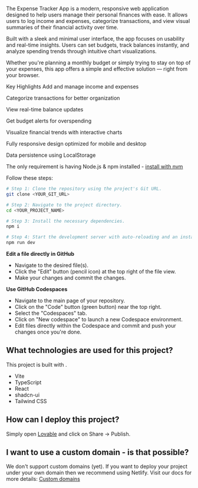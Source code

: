 The Expense Tracker App is a modern, responsive web application designed to help users manage their personal finances with ease. It allows users to log income and expenses, categorize transactions, and view visual summaries of their financial activity over time.

Built with a sleek and minimal user interface, the app focuses on usability and real-time insights. Users can set budgets, track balances instantly, and analyze spending trends through intuitive chart visualizations.

Whether you're planning a monthly budget or simply trying to stay on top of your expenses, this app offers a simple and effective solution — right from your browser.

Key Highlights
Add and manage income and expenses

Categorize transactions for better organization

View real-time balance updates

Get budget alerts for overspending

Visualize financial trends with interactive charts

Fully responsive design optimized for mobile and desktop

Data persistence using LocalStorage




The only requirement is having Node.js & npm installed - [install with nvm](https://github.com/nvm-sh/nvm#installing-and-updating)

Follow these steps:

```sh
# Step 1: Clone the repository using the project's Git URL.
git clone <YOUR_GIT_URL>

# Step 2: Navigate to the project directory.
cd <YOUR_PROJECT_NAME>

# Step 3: Install the necessary dependencies.
npm i

# Step 4: Start the development server with auto-reloading and an instant preview.
npm run dev
```

**Edit a file directly in GitHub**

- Navigate to the desired file(s).
- Click the "Edit" button (pencil icon) at the top right of the file view.
- Make your changes and commit the changes.

**Use GitHub Codespaces**

- Navigate to the main page of your repository.
- Click on the "Code" button (green button) near the top right.
- Select the "Codespaces" tab.
- Click on "New codespace" to launch a new Codespace environment.
- Edit files directly within the Codespace and commit and push your changes once you're done.

## What technologies are used for this project?

This project is built with .

- Vite
- TypeScript
- React
- shadcn-ui
- Tailwind CSS

## How can I deploy this project?

Simply open [Lovable](https://lovable.dev/projects/366cf304-245e-41e5-b3a7-3a2e958c9f72) and click on Share -> Publish.

## I want to use a custom domain - is that possible?

We don't support custom domains (yet). If you want to deploy your project under your own domain then we recommend using Netlify. Visit our docs for more details: [Custom domains](https://docs.lovable.dev/tips-tricks/custom-domain/)
